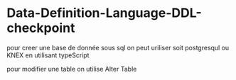 # Data-Definition-Language-DDL-checkpoint

pour creer une base de donnée sous sql on peut uriliser soit postgresqul ou KNEX en utilisant typeScript

pour modifier une table on utilise Alter Table
